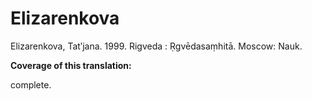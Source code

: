# Elizarenkova

Elizarenkova, Tatʹjana. 1999. Rigveda : Ṛgvēdasaṃhitā. Moscow: Nauk.

**Coverage of this translation:**  

complete.